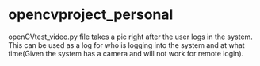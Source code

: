 # opencvproject_personal
openCVtest_video.py file takes a pic right after the user logs in the system. This can be used as a log for who is logging into the system and at what time(Given the system has a camera and will not work for remote login).
